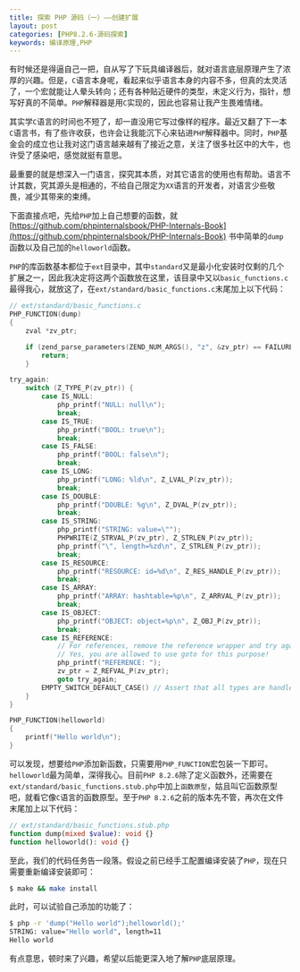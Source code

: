 ```yaml
---
title: 探索 PHP 源码（一）——创建扩展
layout: post
categories: [PHP8.2.6-源码探索]
keywords: 编译原理,PHP
---
```


有时候还是得逼自己一把，自从写了下玩具编译器后，就对语言底层原理产生了浓厚的兴趣。但是，`C`语言本身呢，看起来似乎语言本身的内容不多，但真的太灵活了，一个宏就能让人晕头转向；还有各种贴近硬件的类型，未定义行为，指针，想写好真的不简单。`PHP`解释器是用`C`实现的，因此也容易让我产生畏难情绪。

其实学`C`语言的时间也不短了，却一直没用它写过像样的程序。最近又翻了下一本`C`语言书，有了些许收获，也许会让我能沉下心来钻进`PHP`解释器中。同时，`PHP`基金会的成立也让我对这门语言越来越有了接近之意，关注了很多社区中的大牛，也许受了感染吧，感觉就挺有意思。

最重要的就是想深入一门语言，探究其本质，对其它语言的使用也有帮助。语言不计其数，究其源头是相通的，不给自己限定为`XX`语言的开发者，对语言少些敬畏，减少其带来的束缚。

下面直接点吧，先给`PHP`加上自己想要的函数，就 [https://github.com/phpinternalsbook/PHP-Internals-Book](https://github.com/phpinternalsbook/PHP-Internals-Book) 书中简单的`dump`函数以及自己加的`helloworld`函数。

`PHP`的库函数基本都位于`ext`目录中，其中`standard`又是最小化安装时仅剩的几个扩展之一，因此我决定将这两个函数放在这里，该目录中又以`basic_functions.c`最得我心，就放这了，在`ext/standard/basic_functions.c`末尾加上以下代码：

```cpp
// ext/standard/basic_functions.c
PHP_FUNCTION(dump)
{
    zval *zv_ptr;

    if (zend_parse_parameters(ZEND_NUM_ARGS(), "z", &zv_ptr) == FAILURE) {
        return;
    }

try_again:
    switch (Z_TYPE_P(zv_ptr)) {
        case IS_NULL:
            php_printf("NULL: null\n");
            break;
        case IS_TRUE:
            php_printf("BOOL: true\n");
            break;
        case IS_FALSE:
            php_printf("BOOL: false\n");
            break;
        case IS_LONG:
            php_printf("LONG: %ld\n", Z_LVAL_P(zv_ptr));
            break;
        case IS_DOUBLE:
            php_printf("DOUBLE: %g\n", Z_DVAL_P(zv_ptr));
            break;
        case IS_STRING:
            php_printf("STRING: value=\"");
            PHPWRITE(Z_STRVAL_P(zv_ptr), Z_STRLEN_P(zv_ptr));
            php_printf("\", length=%zd\n", Z_STRLEN_P(zv_ptr));
            break;
        case IS_RESOURCE:
            php_printf("RESOURCE: id=%d\n", Z_RES_HANDLE_P(zv_ptr));
            break;
        case IS_ARRAY:
            php_printf("ARRAY: hashtable=%p\n", Z_ARRVAL_P(zv_ptr));
            break;
        case IS_OBJECT:
            php_printf("OBJECT: object=%p\n", Z_OBJ_P(zv_ptr));
            break;
        case IS_REFERENCE:
            // For references, remove the reference wrapper and try again.
            // Yes, you are allowed to use goto for this purpose!
            php_printf("REFERENCE: ");
            zv_ptr = Z_REFVAL_P(zv_ptr);
            goto try_again;
        EMPTY_SWITCH_DEFAULT_CASE() // Assert that all types are handled.
    }
}

PHP_FUNCTION(helloworld)
{
    printf("Hello world\n");
}
```

可以发现，想要给`PHP`添加新函数，只需要用`PHP_FUNCTION`宏包装一下即可。`helloworld`最为简单，深得我心。目前`PHP 8.2.6`除了定义函数外，还需要在`ext/standard/basic_functions.stub.php`中加上`函数原型`，姑且叫它函数原型吧，就看它像`C`语言的函数原型。至于`PHP 8.2.6`之前的版本先不管，再次在文件末尾加上以下代码：

```php
// ext/standard/basic_functions.stub.php
function dump(mixed $value): void {}
function helloworld(): void {}
```

至此，我们的代码任务告一段落。假设之前已经手工配置编译安装了`PHP`，现在只需要重新编译安装即可：

```bash
$ make && make install
```

此时，可以试验自己添加的功能了：

```bash
$ php -r 'dump("Hello world");helloworld();'
STRING: value="Hello world", length=11
Hello world
```

有点意思，顿时来了兴趣，希望以后能更深入地了解`PHP`底层原理。